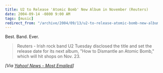 ```yaml
---
title: U2 to Release 'Atomic Bomb' New Album in November (Reuters)
date: 2004-09-14 -0800 9:00 AM
tags: [music]
redirect_from: "/archive/2004/09/13/u2-to-release-atomic-bomb-new-album-in-november-reuters.aspx/"
---
```


Best. Band. Ever.

> Reuters - Irish rock band U2 Tuesday disclosed the title and set the
> release date for its next album, "How to Dismantle an Atomic Bomb,"
> which will hit shops on Nov. 23.

*[Via [Yahoo! News - Most
Emailed](http://us.rd.yahoo.com/dailynews/rss/mostemailed/*http://story.news.yahoo.com/news?tmpl=story2&u=/nm/media_u2_album_dc)]*

